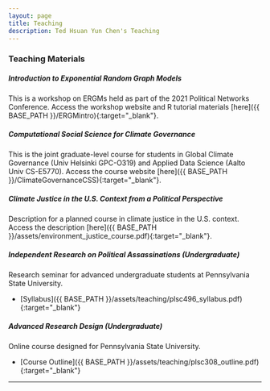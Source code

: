 ```yaml
---
layout: page
title: Teaching
description: Ted Hsuan Yun Chen's Teaching
---
```


### Teaching Materials
##### Introduction to Exponential Random Graph Models
This is a workshop on ERGMs held as part of the 2021 Political Networks Conference. Access the workshop website and R tutorial materials [here]({{ BASE_PATH }}/ERGMintro){:target="_blank"}.

##### Computational Social Science for Climate Governance
This is the joint graduate-level course for students in Global Climate Governance (Univ Helsinki GPC-O319) and Applied Data Science (Aalto Univ CS-E5770). Access the course website [here]({{ BASE_PATH }}/ClimateGovernanceCSS){:target="_blank"}.

##### Climate Justice in the U.S. Context from a Political Perspective
Description for a planned course in climate justice in the U.S. context. Access the description [here]({{ BASE_PATH }}/assets/environment_justice_course.pdf){:target="_blank"}.

##### Independent Research on Political Assassinations (Undergraduate)
Research seminar for advanced undergraduate students at Pennsylvania State University.
- [Syllabus]({{ BASE_PATH }}/assets/teaching/plsc496_syllabus.pdf){:target="_blank"}

##### Advanced Research Design (Undergraduate)
Online course designed for Pennsylvania State University.
- [Course Outline]({{ BASE_PATH }}/assets/teaching/plsc308_outline.pdf){:target="_blank"}

---
